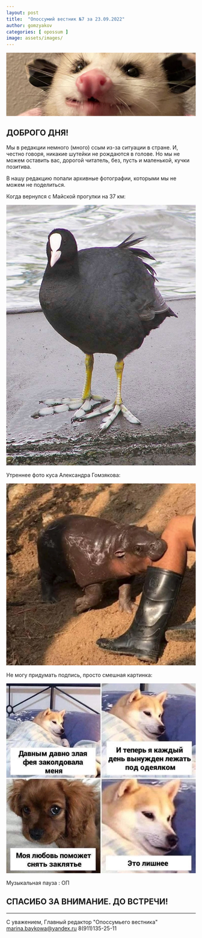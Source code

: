 ```yaml
---
layout: post
title:  "Опоссумий вестник №7 за 23.09.2022"
author: gomzyakov
categories: [ opossum ]
image: assets/images/
---
```


![img.png](../assets/images/2022-09-23/img.png)

## ДОБРОГО ДНЯ!

Мы в редакции немного (много) ссым из-за ситуации в стране. И, честно говоря, никакие шутейки не рождаются в голове. Но мы не можем оставить вас, дорогой читатель, без, пусть и маленькой, кучки позитива.

В нашу редакцию попали архивные фотографии, которыми мы не можем не поделиться.

Когда вернулся с Майской прогулки на 37 км:

![img_1.png](../assets/images/2022-09-23/img_1.png)

Утреннее фото куса Александра Гомзякова:

![img_2.png](../assets/images/2022-09-23/img_2.png)

Не могу придумать подпись, просто смешная картинка:

![img_3.png](../assets/images/2022-09-23/img_3.png)

Музыкальная пауза : ОП

## СПАСИБО ЗА ВНИМАНИЕ. ДО ВСТРЕЧИ!

---

С уважением, Главный редактор "Опоссумьего вестника"
marina.baykowa@yandex.ru
8(911)135-25-11
